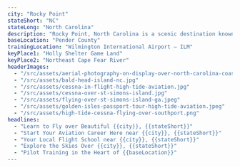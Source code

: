 ```yaml
---
city: "Rocky Point"
stateShort: "NC"
stateLong: "North Carolina"
description: "Rocky Point, North Carolina is a scenic destination known for its coastal beauty and regional charm. It offers an unforgettable view from the sky with landmarks like Holly Shelter Game Land and Northeast Cape Fear River, making it a favorite among pilots and air tour guests."
baseLocation: "Pender County"
trainingLocation: "Wilmington International Airport – ILM"
keyPlace1: "Holly Shelter Game Land"
keyPlace2: "Northeast Cape Fear River"
headerImages:
  - "/src/assets/aerial-photography-on-display-over-north-carolina-coast.webp"
  - "/src/assets/bald-head-island-nc.jpg"
  - "/src/assets/cessna-in-flight-high-tide-aviation.jpg"
  - "/src/assets/cessna-over-st-simons-island.jpg"
  - "/src/assets/flying-over-st-simons-island-ga.jpeg"
  - "/src/assets/golden-isles-passport-tour-high-tide-aviation.jpeg"
  - "/src/assets/high-tide-cessna-flying-over-southport.png"
headlines:
  - "Learn to Fly over Beautiful {{city}}, {{stateShort}}"
  - "Start Your Aviation Career Here near {{city}}, {{stateShort}}"
  - "Your Local Flight School near {{city}}, {{stateShort}}"
  - "Explore the Skies Over {{city}}, {{stateShort}}"
  - "Pilot Training in the Heart of {{baseLocation}}"
---
```

